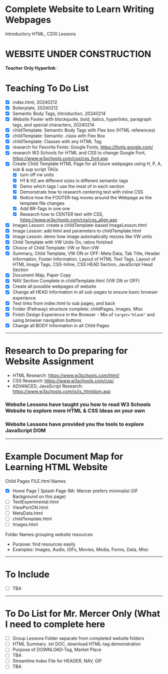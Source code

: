 # Complete Website to Learn Writing Webpages
Introductory HTML, CS10 Lessons

# WEBSITE UNDER CONSTRUCTION

**Teacher Only Hyperlink** : 

# Teaching To Do List
- [x] index.html, 20240212
- [x] Boilerplate, 20240212
- [x] Semantic Body Tags, Introduction, 20240214
- [x] Website Footer with blockquote, bold, italics, hyperlinks, paragraph tags, and special characters, 20240214
- [x] childTemplate: Semantic Body Tags with Flex box (HTML references)
- [x] childTemplate: Semantic .class with Flex Box
- [x] childTemplate: Classes with any HTML Tag
- [x] research for Favorite Fonts: Google Fonts, https://fonts.google.com/
- [x] research W3 Schools for HTML and CSS to change Google Font, https://www.w3schools.com/css/css_font.asp
- [x] Create Child Template HTML Page for all future webpages using H, P, A, sub & sup script TAGs
  - [x] turn off vw units
  - [x] H1 & H2 are different sizes in different semantic tags
  - [x] Demo which tags I use the most of in each section
  - [x] Demonstrate how to research centering text with inline CSS
  - [x] Notice how the FOOTER-tag moves around the Webpage as the template file changes
  - [x] Add BR-Tags in one one
  - [x] Research how to CENTER text with CSS, https://www.w3schools.com/css/css_align.asp
- [x] Images Lesson: create a childTemplate-based ImageLesson.html
- [x] Image Lesson: add html and parameters to childTemplate.html
- [x] Image Lesson: demo how image automatically resizes like VW units
- [x] Child Template with VW Units On, ratios finished
- [x] Choice of Child Template: VW or Non-VW
- [x] Summary, Child Template, VW ON or OFF: Meta Data, Tab Title, Header Information, Footer Information, Layout of HTML Text Tags, Layout of HTML Image Tags, CSS-Inline, CSS HEAD Section, JavaScript Head Section
- [x] Document Map, Paper Copy
- [x] NAV Section Complete in childTemplate.html (VW ON or OFF)
- [x] Create all possible webpages of website
- [x] Change all HEAD Information in all sub-pages to ensure basic browser experience
- [x] Test links from index.html to sub pages, and back
- [x] Folder (Pathway) structure complete: childPages, Images, Misc
- [x] Finish Design Experience in the Browser
      - Mix of ```target="blank"``` and using browser navigation buttons
- [x] Change all BODY Information in all Child Pages

---

# Research to Do preparing for Website Assignment
- HTML Research: https://www.w3schools.com/html/
- CSS Research: https://www.w3schools.com/css/
- ADVANCED, JavaScript Research: https://www.w3schools.com/js/js_htmldom.asp

### Website Lessons have taught you how to read W3 Schools Website to explore more HTML & CSS Ideas on your own

### Website Lessons have provided you the tools to explore JavaScript DOM

---

# Example Document Map for Learning HTML Website

Child Pages FILE.html Names
- [x] Home Page | Splash Page (Mr. Mercer prefers minimalist GIF Background on this page)
- [ ] TextExperimental.html
- [ ] ViewPortON.html
- [ ] MetaData.html
- [ ] childTemplate.html
- [ ] Images.html

Folder Names grouping website resources
- Purpose: find resources easily
- Examples: Images, Audio, GIFs, Movies, Media, Forms, Data, Misc

---

# To Include
- [ ] TBA

---

# To Do List for Mr. Mercer Only (What I need to complete here
- [ ] Group Lessons Folder separate from completed website folders
- [ ] HTML Summary .txt DOC, download HTML-tag demonstration
- [ ] Purpose of DOWNLOAD-Tag, Market Place
- [ ] TBA
- [ ] Streamline Index File for HEADER, NAV, GIF
- [ ] TBA